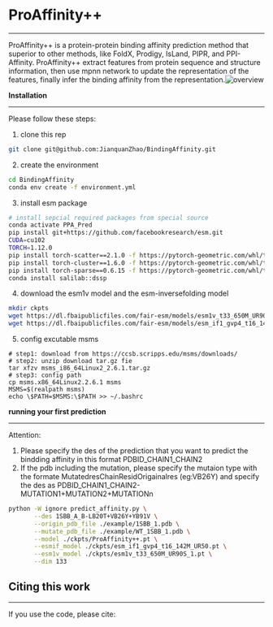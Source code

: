 # ProAffinity++
---

ProAffinity++ is a protein-protein binding affinity prediction method that superior to other methods, like FoldX, Prodigy, IsLand, PIPR, and PPI-Affinity.
ProAffinity++ extract features from protein sequence and structure information, then use mpnn network to update the representation of the features, finally infer the binding affinity from the representation.![overview](https://i-blog.csdnimg.cn/direct/b5a6bd3d45d44901bf095c5a82466834.jpeg#pic_center)

**Installation**

---

Please follow these steps:
1. clone this rep
```bash
git clone git@github.com:JianquanZhao/BindingAffinity.git
```

2. create the environment

```bash
cd BindingAffinity
conda env create -f environment.yml
```

3. install esm package

```bash
# install sepcial required packages from special source
conda activate PPA_Pred
pip install git+https://github.com/facebookresearch/esm.git
CUDA=cu102
TORCH=1.12.0
pip install torch-scatter==2.1.0 -f https://pytorch-geometric.com/whl/torch-${TORCH}+${CUDA}.html
pip install torch-cluster==1.6.0 -f https://pytorch-geometric.com/whl/torch-${TORCH}+${CUDA}.html
pip install torch-sparse==0.6.15 -f https://pytorch-geometric.com/whl/torch-${TORCH}+${CUDA}.html
conda install salilab::dssp
```
4. download the esm1v model and the esm-inversefolding model
```bash
mkdir ckpts
wget https://dl.fbaipublicfiles.com/fair-esm/models/esm1v_t33_650M_UR90S_1.pt -O ckpts/esm1v_t33_650M_UR90S_1.pt -c
wget https://dl.fbaipublicfiles.com/fair-esm/models/esm_if1_gvp4_t16_142M_UR50.pt -O ckpts/esm_if1_gvp4_t16_142M_UR50.pt -c 
```
5. config excutable msms 
```
# step1: download from https://ccsb.scripps.edu/msms/downloads/
# step2: unzip download tar.gz fie
tar xfzv msms_i86_64Linux2_2.6.1.tar.gz
# step3: config path
cp msms.x86_64Linux2.2.6.1 msms
MSMS=$(realpath msms)
echo \$PATH=$MSMS:\$PATH >> ~/.bashrc
```

**running your first prediction**

---
Attention:
1. Please specify the des of the prediction that you want to predict the bindding affinity in this format PDBID_CHAIN1_CHAIN2
2. If the pdb including the mutation, please specify the mutaion type with the formate MutatedresChainResidOrigainalres (eg:VB26Y) and specify the des as PDBID_CHAIN1_CHAIN2-MUTATION1+MUTATION2+MUTATIONn
```bash
python -W ignore predict_affinity.py \
	   --des 1SBB_A_B-LB20T+VB26Y+YB91V \
	   --origin_pdb_file ./example/1SBB_1.pdb \
	   --mutate_pdb_file ./example/WT_1SBB_1.pdb \
	   --model ./ckpts/ProAffinity++.pt \
	   --esmif_model ./ckpts/esm_if1_gvp4_t16_142M_UR50.pt \
	   --esm1v_model ./ckpts/esm1v_t33_650M_UR90S_1.pt \
	   --dim 133
```

## Citing this work


---
If you use the code, please cite:
```bash

```
